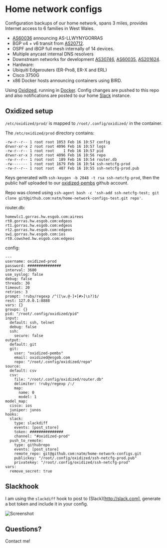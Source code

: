 # Home network configs

Configuration backups of our home network, spans 3 miles, provides Internet access to 6 families in West Wales.

* [AS60036](http://bgp.he.net/AS60036) announcing AS-LLWYNYGORRAS
* BGP v4 + v6 transit from [AS20712](http://bgp.he.net/AS20712).
* OSPF and iBGP full mesh internally of 14 devices.
* Multiple anycast internal DNS resolvers
* Downstream networks for development [AS30746](http://bgp.he.net/AS30746), [AS60035](http://bgp.he.net/AS60035), [AS201624](http://bgp.he.net/AS201624).
* Hardware:
 * Ubiquiti Edgerouters (ER-Pro8, ER-X and ERL)
 * Cisco 3750G
 * x86 Docker hosts announcing containers using BIRD.


Using [Oxidized](https://github.com/ytti/oxidized), running in [Docker](https://github.com/ytti/oxidized/blob/master/Dockerfile). Config changes are pushed to this repo and also notifications are posted to our home [Slack](http://slack.com) instance.

## Oxidized setup

`/etc/oxidized/prod/` is mapped to `/root/.config/oxidized/` in the container.

The `/etc/oxidized/prod` directory contains:

```
-rw-r--r-- 1 root root 1053 Feb 16 10:57 config
drwxr-xr-x 2 root root 4096 Feb 16 10:57 logs
-rw-r--r-- 1 root root    1 Feb 16 10:57 pid
drwxr-xr-x 3 root root 4096 Feb 16 10:56 repo
-rw-r--r-- 1 root root  189 Feb 16 10:54 router.db
-rw------- 1 root root 1679 Feb 16 10:54 ssh-netcfg-prod
-rw-r--r-- 1 root root  407 Feb 16 10:55 ssh-netcfg-prod.pub
```

Keys generated with `ssh-keygen -b 2048 -t rsa ssh-netcfg-prod`, then the public half uploaded to our [oxidized-pembs](https://github.com/oxidized-pembs) github account.

Repo was cloned using `ssh-agent bash -c 'ssh-add ssh-netcfg-test; git clone git@github.com:natm/home-network-configs-test.git repo'`.

router.db:

```
homewlc1.gorras.hw.esgob.com:aireos
rt0.gorras.hw.esgob.com:edgeos
rt1.gorras.hw.esgob.com:edgeos
rt2.gorras.hw.esgob.com:edgeos
sw1.gorras.hw.esgob.com:ios
rt0.cowshed.hw.esgob.com:edgeos
```

config:

```
---
username: oxidized-prod
password: ###############
interval: 3600
use_syslog: false
debug: false
threads: 30
timeout: 20
retries: 3
prompt: !ruby/regexp /^([\w.@-]+[#>]\s?)$/
rest: 127.0.0.1:8888
vars: {}
groups: {}
pid: "/root/.config/oxidized/pid"
input:
  default: ssh, telnet
  debug: false
  ssh:
    secure: false
output:
  default: git
  git:
    user: "oxidized-pembs"
    email: oxidized@esgob.com
    repo: "/root/.config/oxidized/repo"
source:
  default: csv
  csv:
    file: "/root/.config/oxidized/router.db"
    delimiter: !ruby/regexp /:/
    map:
      name: 0
      model: 1
model_map:
  cisco: ios
  juniper: junos
hooks:
  slack:
    type: slackdiff
    events: [post_store]
    token: ###############
    channel: "#oxidized-prod"
  push_to_remote:
    type: githubrepo
    events: [post_store]
    remote_repo: git@github.com:natm/home-network-configs.git
    publickey: "/root/.config/oxidized/ssh-netcfg-prod.pub"
    privatekey: "/root/.config/oxidized/ssh-netcfg-prod"
vars:
  remove_secret: true
```

## Slackhook

I am using the `slackdiff` hook to post to (Slack)[http://slack.com], generate a bot token and include it in your config.

![Screenshot](https://raw.github.com/natm/home-network-configs/master/docs/screenshot_slackdiff.png)


## Questions?

Contact me!

